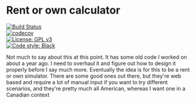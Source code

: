 # Rent or own calculator

[![Build Status](https://travis-ci.org/ianepreston/mortgage.svg?branch=master)](https://travis-ci.org/ianepreston/mortgage)  
[![codecov](https://codecov.io/gh/ianepreston/mortgage/branch/master/graph/badge.svg)](https://codecov.io/gh/ianepreston/mortgage)  
[![License: GPL v3](https://img.shields.io/badge/License-GPLv3-blue.svg)](https://www.gnu.org/licenses/gpl-3.0)  
[![Code style: Black](https://img.shields.io/badge/code%20style-black-000000.svg)](https://github.com/python/black)  

Not much to say about this at this point. It has some old code I worked on about a year ago. I need to overhaul it and figure out how to design it properly before I say much more. Eventually the idea is for this to be a rent or own simulator. There are some good ones out there, but they're web based and require a lot of manual input if you want to try different scenarios, and they're pretty much all American, whereas I want one in a Canadian context
